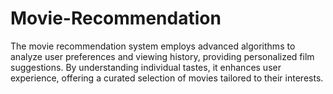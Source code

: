# Movie-Recommendation
The movie recommendation system employs advanced algorithms to analyze user preferences and viewing history, providing personalized film suggestions. By understanding individual tastes, it enhances user experience, offering a curated selection of movies tailored to their interests.
